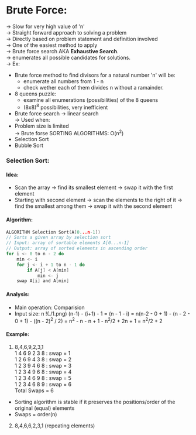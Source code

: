 # Brute Force:
-> Slow for very high value of 'n' <br>
-> Straight forward approach to solving a problem <br>
-> Directly based on problem statement and definition involved <br>
-> One of the easiest method to apply <br>
-> Brute force search AKA **Exhaustive Search**. <br>
	-> enumerates all possible candidates for solutions. <br>
-> Ex:
- Brute force method to find divisors for a natural number 'n' will be:
	- enumerate all numbers from 1 - n
	- check wether each of them divides n without a ramainder.
- 8 queens puzzle:
	- examine all enumerations (possibilities) of the 8 queens
	- (8x8)<sup>8</sup> possibilities, very inefficient
- Brute force search -> linear search <br>
-> Used when:
- Problem size is limited <br>
-> Brute forse SORTING ALGORITHMS: 
O(n<sup>2</sup>)
- Selection Sort
- Bubble Sort
### Selection Sort:
#### Idea:
- Scan the array -> find its smallest element -> swap it with the first element
- Starting with second element -> scan the elements to the right of it -> find
the smallest among them -> swap it with the second element
#### Algorithm:
```c
ALGORITHM Selection Sort(A[0...n-1])
// Sorts a given array by selection sort
// Input: array of sortable elements A[0...n-1]
// Output: array of sorted elements in ascending order
for i <- 0 to n - 2 do
	min <- i
	for j <- i + 1 to n - 1 do
		if A[j] < A[min]
			min <- j
	swap A[i] and A[min]
```
#### Analysis:
- Main operation: Comparision
- Input size: n
!(./1.png)
(n-1) - (i+1) - 1 = (n - 1 - i) = n(n-2 - 0 + 1) - (n - 2 - 0 + 1) - ((n - 2)<sup>2</sup> / 2) = n<sup>2</sup> - n - n + 1 -     n<sup>2</sup>/2 + 2n + 1 = n<sup>2</sup>/2 + 2
#### Example:
1. 8,4,6,9,2,3,1 <br>
	1 4 6 9 2 3 8 : swap = 1 <br>
	1 2 6 9 4 3 8 : swap = 2 <br>
	1 2 3 9 4 6 8 : swap = 3 <br>
	1 2 3 4 9 6 8 : swap = 4 <br>
	1 2 3 4 6 9 8 : swap = 5 <br>
	 1 2 3 4 6 8 9 : swap = 6 <br>
	Total Swaps = 6 <br>
- Sorting algorithm is stable if it preserves the positions/order of the original (equal) elements
- Swaps = order(n)
2. 8,4,6,6,2,3,1 (repeating elements)